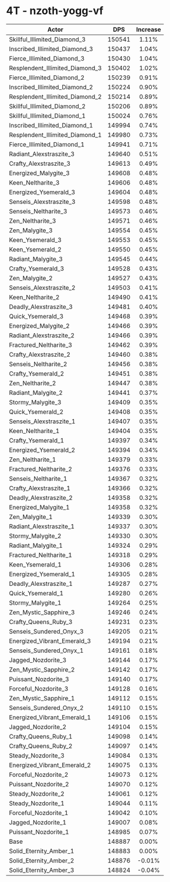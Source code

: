 # 4T - nzoth-yogg-vf
| Actor | DPS | Increase |
|---|:---:|:---:|
|Skillful_Illimited_Diamond_3|150541|1.11%|
|Inscribed_Illimited_Diamond_3|150437|1.04%|
|Fierce_Illimited_Diamond_3|150430|1.04%|
|Resplendent_Illimited_Diamond_3|150402|1.02%|
|Fierce_Illimited_Diamond_2|150239|0.91%|
|Inscribed_Illimited_Diamond_2|150224|0.90%|
|Resplendent_Illimited_Diamond_2|150214|0.89%|
|Skillful_Illimited_Diamond_2|150206|0.89%|
|Skillful_Illimited_Diamond_1|150024|0.76%|
|Inscribed_Illimited_Diamond_1|149994|0.74%|
|Resplendent_Illimited_Diamond_1|149980|0.73%|
|Fierce_Illimited_Diamond_1|149941|0.71%|
|Radiant_Alexstraszite_3|149640|0.51%|
|Crafty_Alexstraszite_3|149613|0.49%|
|Energized_Malygite_3|149608|0.48%|
|Keen_Neltharite_3|149606|0.48%|
|Energized_Ysemerald_3|149604|0.48%|
|Senseis_Alexstraszite_3|149598|0.48%|
|Senseis_Neltharite_3|149573|0.46%|
|Zen_Neltharite_3|149571|0.46%|
|Zen_Malygite_3|149554|0.45%|
|Keen_Ysemerald_3|149553|0.45%|
|Keen_Ysemerald_2|149550|0.45%|
|Radiant_Malygite_3|149545|0.44%|
|Crafty_Ysemerald_3|149528|0.43%|
|Zen_Malygite_2|149527|0.43%|
|Senseis_Alexstraszite_2|149503|0.41%|
|Keen_Neltharite_2|149490|0.41%|
|Deadly_Alexstraszite_3|149481|0.40%|
|Quick_Ysemerald_3|149468|0.39%|
|Energized_Malygite_2|149466|0.39%|
|Radiant_Alexstraszite_2|149466|0.39%|
|Fractured_Neltharite_3|149462|0.39%|
|Crafty_Alexstraszite_2|149460|0.38%|
|Senseis_Neltharite_2|149456|0.38%|
|Crafty_Ysemerald_2|149451|0.38%|
|Zen_Neltharite_2|149447|0.38%|
|Radiant_Malygite_2|149441|0.37%|
|Stormy_Malygite_3|149409|0.35%|
|Quick_Ysemerald_2|149408|0.35%|
|Senseis_Alexstraszite_1|149407|0.35%|
|Keen_Neltharite_1|149404|0.35%|
|Crafty_Ysemerald_1|149397|0.34%|
|Energized_Ysemerald_2|149394|0.34%|
|Zen_Neltharite_1|149379|0.33%|
|Fractured_Neltharite_2|149376|0.33%|
|Senseis_Neltharite_1|149367|0.32%|
|Crafty_Alexstraszite_1|149366|0.32%|
|Deadly_Alexstraszite_2|149358|0.32%|
|Energized_Malygite_1|149358|0.32%|
|Zen_Malygite_1|149339|0.30%|
|Radiant_Alexstraszite_1|149337|0.30%|
|Stormy_Malygite_2|149330|0.30%|
|Radiant_Malygite_1|149324|0.29%|
|Fractured_Neltharite_1|149318|0.29%|
|Keen_Ysemerald_1|149306|0.28%|
|Energized_Ysemerald_1|149305|0.28%|
|Deadly_Alexstraszite_1|149287|0.27%|
|Quick_Ysemerald_1|149280|0.26%|
|Stormy_Malygite_1|149264|0.25%|
|Zen_Mystic_Sapphire_3|149246|0.24%|
|Crafty_Queens_Ruby_3|149231|0.23%|
|Senseis_Sundered_Onyx_3|149205|0.21%|
|Energized_Vibrant_Emerald_3|149194|0.21%|
|Senseis_Sundered_Onyx_1|149161|0.18%|
|Jagged_Nozdorite_3|149144|0.17%|
|Zen_Mystic_Sapphire_2|149142|0.17%|
|Puissant_Nozdorite_3|149140|0.17%|
|Forceful_Nozdorite_3|149128|0.16%|
|Zen_Mystic_Sapphire_1|149112|0.15%|
|Senseis_Sundered_Onyx_2|149110|0.15%|
|Energized_Vibrant_Emerald_1|149106|0.15%|
|Jagged_Nozdorite_2|149104|0.15%|
|Crafty_Queens_Ruby_1|149098|0.14%|
|Crafty_Queens_Ruby_2|149097|0.14%|
|Steady_Nozdorite_3|149084|0.13%|
|Energized_Vibrant_Emerald_2|149075|0.13%|
|Forceful_Nozdorite_2|149073|0.12%|
|Puissant_Nozdorite_2|149070|0.12%|
|Steady_Nozdorite_2|149061|0.12%|
|Steady_Nozdorite_1|149044|0.11%|
|Forceful_Nozdorite_1|149042|0.10%|
|Jagged_Nozdorite_1|149007|0.08%|
|Puissant_Nozdorite_1|148985|0.07%|
|Base|148887|0.00%|
|Solid_Eternity_Amber_1|148883|0.00%|
|Solid_Eternity_Amber_2|148876|-0.01%|
|Solid_Eternity_Amber_3|148824|-0.04%|
